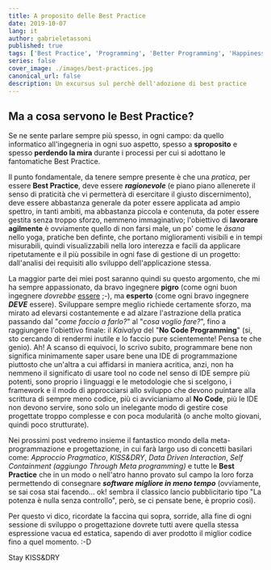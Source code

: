 ```yaml
---
title: A proposito delle Best Practice
date: 2019-10-07
lang: it
author: gabrieletassoni
published: true
tags: ['Best Practice', 'Programming', 'Better Programming', 'Happiness', 'KISS', 'DRY']
series: false
cover_image: ./images/best-practices.jpg
canonical_url: false
description: Un excursus sul perchè dell'adozione di best practice
---
```

## Ma a cosa servono le Best Practice?

Se ne sente parlare sempre più spesso, in ogni campo: da quello informatico all'ingegneria in ogni suo aspetto, spesso a **sproposito** e spesso **perdendo la mira** durante i processi per cui si adottano le fantomatiche Best Practice.

Il punto fondamentale, da tenere sempre presente è che una _pratica_, per essere **Best Practice**, deve essere ***ragionevole*** (e piano piano allenerete il senso di praticità che vi permetterà di esercitare il giusto discernimento), deve essere abbastanza generale da poter essere applicata ad ampio spettro, in tanti ambiti, ma abbastanza piccola e contenuta, da poter essere gestita senza troppo sforzo, nemmeno immaginativo; l'obiettivo di **lavorare agilmente** è ovviamente quello di non farsi male, un po' come le _āsana_ nello yoga, pratiche ben definte, che portano miglioramenti visibili e in tempi misurabili, quindi visualizzabili nella loro interezza e facili da applicare ripetutamente e il più possibile in ogni fase di gestione di un progetto: dall'analisi dei requisiti allo sviluppo dell'applicazione stessa.

La maggior parte dei miei post saranno quindi su questo argomento, che mi ha sempre appassionato, da bravo ingegnere **pigro** (come ogni buon ingegnere *dovrebbe* [essere](https://blog.codinghorror.com/how-to-become-a-better-programmer-by-not-programming/) ;-), ma **esperto** (come ogni bravo ingegnere ***DEVE*** essere). Sviluppare sempre meglio richiede certamente sforzo, ma mirato ad elevarsi costantemente e ad alzare l'astrazione della pratica passando dal "_come faccio a farlo?_" al "_cosa voglio fare?_", fino a raggiungere l'obiettivo finale: il _Kaivalya_ del "**No Code Programming**" (si, sto cercando di rendermi inutile e lo faccio pure scientemente! Pensa te che genio). Ah! A scanso di equivoci, lo scrivo subito, programmare bene non significa minimamente saper usare bene una IDE di programmazione piuttosto che un'altra a cui affidarsi in maniera acritica, anzi, non ha nemmeno il significato di usare tool no code nel senso di IDE sempre più potenti, sono proprio i linguaggi e le metodologie che si scelgono, i framework e il modo di approcciarsi allo sviluppo che devono puintare alla scrittura di sempre meno codice, più ci avvicianiamo al **No Code**, più le IDE non devono servire, sono solo un inelegante modo di gestire cose progettate troppo complesse e con poca modularità (o anche molto giovani, quindi poco strutturate).

Nei prossimi post vedremo insieme il fantastico mondo della meta-programmazione e progettazione, in cui farà largo uso di concetti basilari come: _Approccio Pragmatico_, _KISS&DRY_, _Data Driven Interaction_, _Self Containment (aggiungo Through Meta programming)_ e tutte le **Best Practice** che in un modo o nell'atro hanno provato sul campo la loro forza permettendo di consegnare ***software migliore in meno tempo*** (ovviamente, se sai cosa stai facendo... ok! sembra il classico lancio pubblicitario tipo "La potenza è nulla senza controllo", però, se ci pensate bene, è proprio così).

Per questo vi dico, ricordate la faccina qui sopra, sorride, alla fine di ogni sessione di sviluppo o progettazione dovrete tutti avere quella stessa espressione vacua ed estatica, sapendo di aver prodotto il miglior codice fino a quel momento. :-D

Stay KISS&DRY
